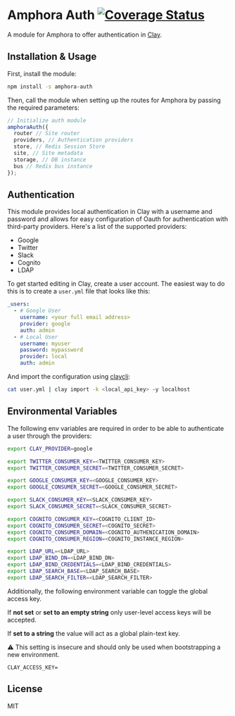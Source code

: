# Amphora Auth [![Coverage Status](https://coveralls.io/repos/github/clay/amphora-auth/badge.svg?branch=master)](https://coveralls.io/github/clay/amphora-auth?branch=master)

A module for Amphora to offer authentication in [Clay](https://clay.nymag.com/).

## Installation & Usage

First, install the module:

```bash
npm install -s amphora-auth
```

Then, call the module when setting up the routes for Amphora by passing the required parameters:

```js
// Initialize auth module
amphoraAuth({
  router // Site router
  providers, // Authentication providers
  store, // Redis Session Store
  site, // Site metadata
  storage, // DB instance
  bus // Redis bus instance
});
```

## Authentication

This module provides local authentication in Clay with a username and password and allows for easy configuration of Oauth for authentication with third-party providers. Here's a list of the supported providers:

- Google
- Twitter
- Slack
- Cognito
- LDAP

To get started editing in Clay, create a user account. The easiest way to do this is to create a `user.yml` file that looks like this:

```yml
_users:
  - # Google User
    username: <your full email address>
    provider: google
    auth: admin
  - # Local User
    username: myuser
    password: mypassword
    provider: local
    auth: admin
```

And import the configuration using [claycli](https://github.com/clay/claycli):

```bash
cat user.yml | clay import -k <local_api_key> -y localhost
```

## Environmental Variables

The following env variables are required in order to be able to authenticate a user through the providers:

```bash
export CLAY_PROVIDER=google

export TWITTER_CONSUMER_KEY=<TWITTER_CONSUMER_KEY>
export TWITTER_CONSUMER_SECRET=<TWITTER_CONSUMER_SECRET>

export GOOGLE_CONSUMER_KEY=<GOOGLE_CONSUMER_KEY>
export GOOGLE_CONSUMER_SECRET=<GOOGLE_CONSUMER_SECRET>

export SLACK_CONSUMER_KEY=<SLACK_CONSUMER_KEY>
export SLACK_CONSUMER_SECRET=<SLACK_CONSUMER_SECRET>

export COGNITO_CONSUMER_KEY=<COGNITO_CLIENT_ID>
export COGNITO_CONSUMER_SECRET=<COGNITO_SECRET>
export COGNITO_CONSUMER_DOMAIN=<COGNITO_AUTHENICATION_DOMAIN>
export COGNITO_CONSUMER_REGION=<COGNITO_INSTANCE_REGION>

export LDAP_URL=<LDAP_URL>
export LDAP_BIND_DN=<LDAP_BIND_DN>
export LDAP_BIND_CREDENTIALS=<LDAP_BIND_CREDENTIALS>
export LDAP_SEARCH_BASE=<LDAP_SEARCH_BASE>
export LDAP_SEARCH_FILTER=<LDAP_SEARCH_FILTER>
```

Additionally, the following environment variable can toggle the global access key.

If **not set** or **set to an empty string** only user-level access keys will be accepted.

If **set to a string** the value will act as a global plain-text key.

:warning: This setting is insecure and should only be used when bootstrapping a new environment.

```
CLAY_ACCESS_KEY=
```

## License

MIT
